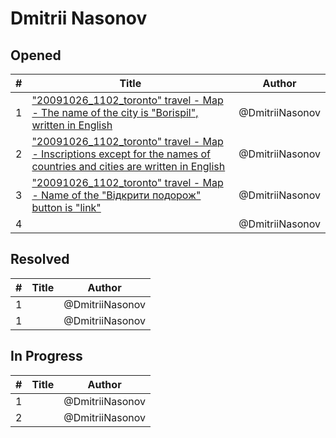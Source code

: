 # Dmitrii Nasonov

## Opened

| #   | Title | Author
| --- | ---   | ----
| 1   | ["20091026_1102_toronto" travel - Map - The name of the city is "Borispil", written in English](https://github.com/scholokov/long-travel-2/issues/5158)  | @DmitriiNasonov
| 2   | ["20091026_1102_toronto" travel - Map - Inscriptions except for the names of countries and cities are written in English](https://github.com/scholokov/long-travel-2/issues/5159)  | @DmitriiNasonov
| 3   | ["20091026_1102_toronto" travel - Map - Name of the "Відкрити подорож" button is "link"](https://github.com/scholokov/long-travel-2/issues/5160)  | @DmitriiNasonov
| 4   | []()  | @DmitriiNasonov


## Resolved
| #   | Title | Author
| --- | ---   | ----
| 1   | []()  | @DmitriiNasonov
| 1   | []()  | @DmitriiNasonov


## In Progress
| #   | Title | Author
| --- | ---   | ----
| 1   | []()  | @DmitriiNasonov
| 2   | []()  | @DmitriiNasonov
